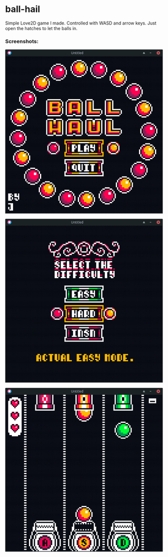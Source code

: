 # ball-hail

Simple Love2D game I made. Controlled with WASD and arrow keys. Just open the hatches to let the balls in.

### Screenshots:

![Screenshot 1](readmeScreenshots/sc1.png)

![Screenshot 1](readmeScreenshots/sc2.png)

![Screenshot 1](readmeScreenshots/sc3.png)

